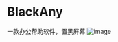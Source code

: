 # BlackAny
一款办公帮助软件，置黑屏幕
![image](https://github.com/user-attachments/assets/af499588-d5d2-4afb-aa17-03e857b5f3da)
